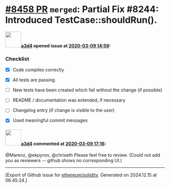 # [\#8458 PR](https://github.com/ethereum/solidity/pull/8458) `merged`: Partial Fix #8244: Introduced TestCase::shouldRun().

#### <img src="https://avatars.githubusercontent.com/u/60588784?v=4" width="50">[a3d4](https://github.com/a3d4) opened issue at [2020-03-09 14:59](https://github.com/ethereum/solidity/pull/8458):

### Checklist
- [x] Code compiles correctly
- [x] All tests are passing
- [ ] New tests have been created which fail without the change (if possible)
- [ ] README / documentation was extended, if necessary
- [ ] Changelog entry (if change is visible to the user)
- [x] Used meaningful commit messages


#### <img src="https://avatars.githubusercontent.com/u/60588784?v=4" width="50">[a3d4](https://github.com/a3d4) commented at [2020-03-09 17:16](https://github.com/ethereum/solidity/pull/8458#issuecomment-596662401):

@Marenz, @ekpyron, @chriseth 
Please feel free to review. (Could not add you as reviewers -- github shows no corresponding UI.)


-------------------------------------------------------------------------------



[Export of Github issue for [ethereum/solidity](https://github.com/ethereum/solidity). Generated on 2024.12.15 at 06:45:24.]
